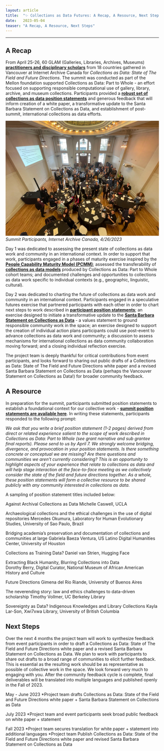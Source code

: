 ```yaml
---
layout: article
title:  "✨ Collections as Data Futures: A Recap, A Resource, Next Steps ✨"
date:   2023-05-04 
teaser: "A Recap, A Resource, Next Steps"
---
```

---

## A Recap

From April 25-26, 60 GLAM (Galleries, Libraries, Archives, Museums) [**practitioners and disciplinary scholars**](https://collectionsasdata.github.io/part2whole/iac/) from 18 countries gathered in Vancouver at Internet Archive Canada for *Collections as Data: State of The Field and Future Directions*. The summit was conducted as part of the Mellon foundation supported Collections as Data: Part to Whole - an effort focused on supporting responsible computational use of gallery, library, archive, and museum collections. Participants provided a [**robust set of collections as data position statements**](https://zenodo.org/record/7888576#.ZFO5O-zMI-Q) and generous feedback that will inform creation of a white paper, a transformative update to the Santa Barbara Statement on Collections as Data, and establishment of post-summit, international collections as data efforts.

![](https://github.com/collectionsasdata/part2whole/blob/master/_posts/iac_summit_participants_20230426.jpeg) *Summit Participants, Internet Archive Canada, 4/26/2023*

Day 1 was dedicated to assessing the present state of collections as data work and community in an international context. In order to support that work, participants engaged in a phases of maturity exercise inspired by the [**People Capability Maturity Model (PCMM)**](https://resources.sei.cmu.edu/library/asset-view.cfm?assetid=5329); assessed the transferability of [**collections as data models**](https://osf.io/r9n3s/wiki/home/) produced by Collections as Data: Part to Whole cohort teams; and documented challenges and opportunities to collections as data work specific to individual contexts (e.g., geographic, linguistic, cultural). 

Day 2 was dedicated to charting the future of collections as data work and community in an international context. Participants engaged in a speculative futures exercise that partnered participants with each other in order to chart next steps to work described in [**participant position statements**](https://zenodo.org/record/7888576#.ZFGcFezMI-Q); an exercise designed to initiate a transformative update to the [**Santa Barbara Statement on Collections as Data**](https://collectionsasdata.github.io/statement/) - a values statement to ground responsible community work in the space; an exercise designed to support the creation of individual action plans participants could use post-event to advance collections as data work and community; a discussion to assess mechanisms for international collections as data community collaboration moving forward; and a closing individual reflection exercise. 

The project team is deeply thankful for critical contributions from event participants, and looks forward to sharing out public drafts of a Collections as Data: State of The Field and Future Directions white paper and a revised Santa Barbara Statement on Collections as Data (perhaps the Vancouver Statement on Collections as Data!) for broader community feedback.

## A Resource

In preparation for the summit, participants submitted position statements to establish a foundational context for our collective work - [**summit position statements are available here**](https://zenodo.org/record/7888576#.ZFGcFezMI-Q). In writing these statements, participants responded to the following prompt:

*We ask that you write a brief position statement (1-2 pages) derived from direct or related experience salient to the scope of work described in Collections as Data: Part to Whole (see grant narrative and sub grantee final reports). Please send to us by April 7. We strongly welcome bridging, divergence, and provocation in your position statements. Is there something concrete or conceptual we are missing? Are there questions and communities we aren’t currently considering? This is an opportunity to highlight aspects of your experience that relate to collections as data and will help stage interaction at the face-to-face meeting as we collectively consider the state of the field and future directions together. As a whole, these position statements will form a collective resource to be shared publicly with any community interested in collections as data.*

A sampling of position statement titles included below:

Against Archival Collections as Data
Michelle Caswell, UCLA

Archaeological collections and the ethical challenges in the use of digital repositories
Mercedes Okumura, Laboratory for Human Evolutionary Studies, University of Sao Paulo, Brazil	

Bridging academia’s preservation and documentation of collections and communities at large
Gabriela Baeza Ventura, US Latino Digital Humanities Center, University of Houston

Collections as Training Data?
Daniel van Strien, Hugging Face

Extracting Black Humanity, Blurring Collections into Data	
Dorothy Berry, Digital Curator, National Museum of African American History and Culture

Future Directions
Gimena del Rio Riande, University of Buenos Aires

The neverending story: law and ethics challenges to data-driven scholarship
Timothy Vollmer, UC Berkeley Library

Sovereignty as Data? Indigenous Knowledges and Library Collections
Kayla Lar-Son, Xwi7xwa Library, University of British Columbia

## Next Steps

Over the next 4 months the project team will work to synthesize feedback from event participants in order to draft a Collections as Data: State of The Field and Future Directions white paper and a revised Santa Barbara Statement on Collections as Data. We plan to work with participants to share out drafts to a broad range of communities to elicit further feedback.  This is essential as the resulting work should be as representative as possible of collective work in the space. We look forward very much to engaging with you. After the community feedback cycle is complete, final deliverables will be translated into multiple languages and published openly in the Fall of 2023. 

May - June 2023
*Project team drafts Collections as Data: State of the Field and Future Directions white paper + Santa Barbara Statement on Collections as Data 

July 2023
*Project team and event participants seek broad public feedback on white paper + statement 

Fall 2023
*Project team secures translation for white paper + statement into additional languages
*Project team Publish Collections as Data: State of the Field and Future Directions white paper and revised Santa Barbara Statement on Collections as Data

